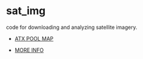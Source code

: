 sat_img
=======

code for downloading and analyzing satellite imagery.

 - [ATX POOL MAP](https://a.tiles.mapbox.com/v3/rkeisler.gj60i22i/page.html?secure=1#13/30.2773/-97.7443)

 - [MORE INFO](http://rkeisler.github.io/atx_pools/)

